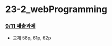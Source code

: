 # 23-2_webProgramming
 
### [9/11 제출과제](https://github.com/seoftbh/23-2_webProgramming/tree/main/Homework_1(0911))
* 교재 58p, 61p, 62p
